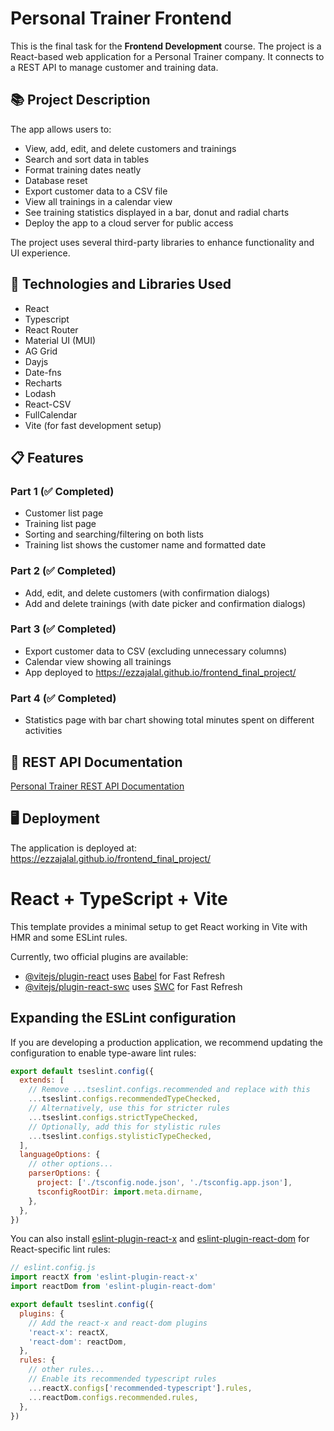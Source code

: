 # Personal Trainer Frontend

This is the final task for the **Frontend Development** course. The project is a React-based web application for a Personal Trainer company. It connects to a REST API to manage customer and training data.

## 📚 Project Description

The app allows users to:

- View, add, edit, and delete customers and trainings
- Search and sort data in tables
- Format training dates neatly
- Database reset
- Export customer data to a CSV file
- View all trainings in a calendar view
- See training statistics displayed in a bar, donut and radial charts
- Deploy the app to a cloud server for public access

The project uses several third-party libraries to enhance functionality and UI experience.

## 🚀 Technologies and Libraries Used

- React
- Typescript
- React Router
- Material UI (MUI)
- AG Grid
- Dayjs
- Date-fns
- Recharts
- Lodash
- React-CSV
- FullCalendar
- Vite (for fast development setup)

## 📋 Features

### Part 1 (✅ Completed)

- Customer list page
- Training list page
- Sorting and searching/filtering on both lists
- Training list shows the customer name and formatted date

### Part 2 (✅ Completed)

- Add, edit, and delete customers (with confirmation dialogs)
- Add and delete trainings (with date picker and confirmation dialogs)

### Part 3 (✅ Completed)

- Export customer data to CSV (excluding unnecessary columns)
- Calendar view showing all trainings
- App deployed to https://ezzajalal.github.io/frontend_final_project/

### Part 4 (✅ Completed)

- Statistics page with bar chart showing total minutes spent on different activities

## 🔗 REST API Documentation

[Personal Trainer REST API Documentation](https://juhahinkula.github.io/personaltrainerdocs/)

## 🖥️ Deployment

The application is deployed at:  https://ezzajalal.github.io/frontend_final_project/




# React + TypeScript + Vite

This template provides a minimal setup to get React working in Vite with HMR and some ESLint rules.

Currently, two official plugins are available:

- [@vitejs/plugin-react](https://github.com/vitejs/vite-plugin-react/blob/main/packages/plugin-react/README.md) uses [Babel](https://babeljs.io/) for Fast Refresh
- [@vitejs/plugin-react-swc](https://github.com/vitejs/vite-plugin-react-swc) uses [SWC](https://swc.rs/) for Fast Refresh

## Expanding the ESLint configuration

If you are developing a production application, we recommend updating the configuration to enable type-aware lint rules:

```js
export default tseslint.config({
  extends: [
    // Remove ...tseslint.configs.recommended and replace with this
    ...tseslint.configs.recommendedTypeChecked,
    // Alternatively, use this for stricter rules
    ...tseslint.configs.strictTypeChecked,
    // Optionally, add this for stylistic rules
    ...tseslint.configs.stylisticTypeChecked,
  ],
  languageOptions: {
    // other options...
    parserOptions: {
      project: ['./tsconfig.node.json', './tsconfig.app.json'],
      tsconfigRootDir: import.meta.dirname,
    },
  },
})
```

You can also install [eslint-plugin-react-x](https://github.com/Rel1cx/eslint-react/tree/main/packages/plugins/eslint-plugin-react-x) and [eslint-plugin-react-dom](https://github.com/Rel1cx/eslint-react/tree/main/packages/plugins/eslint-plugin-react-dom) for React-specific lint rules:

```js
// eslint.config.js
import reactX from 'eslint-plugin-react-x'
import reactDom from 'eslint-plugin-react-dom'

export default tseslint.config({
  plugins: {
    // Add the react-x and react-dom plugins
    'react-x': reactX,
    'react-dom': reactDom,
  },
  rules: {
    // other rules...
    // Enable its recommended typescript rules
    ...reactX.configs['recommended-typescript'].rules,
    ...reactDom.configs.recommended.rules,
  },
})
```
